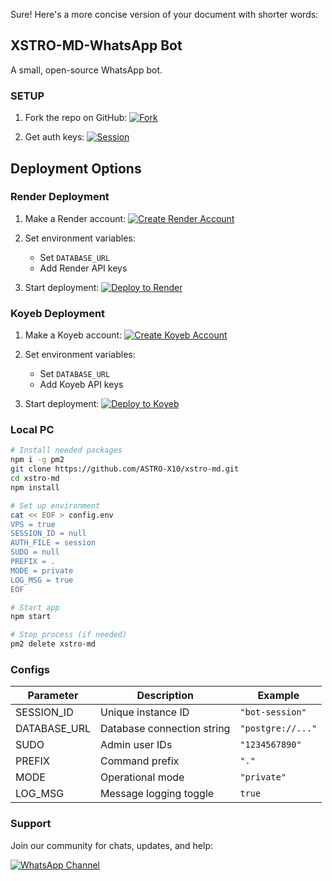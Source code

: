 Sure! Here's a more concise version of your document with shorter words:

## XSTRO-MD-WhatsApp Bot

A small, open-source WhatsApp bot.

### SETUP

1. Fork the repo on GitHub: [![Fork](https://img.shields.io/badge/FORK-black?style=for-the-badge&logo=github&logoColor=white)](https://github.com/ASTRO-X10/xstro-md/fork)

2. Get auth keys: [![Session](https://img.shields.io/badge/SESSION-100000?style=for-the-badge&logo=scan&logoColor=white&labelColor=black&color=black)](https://your-qr-endpoint)

## Deployment Options

### Render Deployment

1. Make a Render account: [![Create Render Account](https://img.shields.io/badge/CREATE-black?style=for-the-badge&logo=render&logoColor=white)](https://render.com)

2. Set environment variables:

   - Set `DATABASE_URL`
   - Add Render API keys

3. Start deployment: [![Deploy to Render](https://img.shields.io/badge/DEPLOY-black?style=for-the-badge&logo=render&logoColor=white)](https://render.com/deploy)

### Koyeb Deployment

1. Make a Koyeb account: [![Create Koyeb Account](https://img.shields.io/badge/CREATE-black?style=for-the-badge&logo=koyeb&logoColor=white)](https://koyeb.com)

2. Set environment variables:

   - Set `DATABASE_URL`
   - Add Koyeb API keys

3. Start deployment: [![Deploy to Koyeb](https://img.shields.io/badge/DEPLOY-black?style=for-the-badge&logo=koyeb&logoColor=white)](https://koyeb.com/deploy)

### Local PC

```bash
# Install needed packages
npm i -g pm2
git clone https://github.com/ASTRO-X10/xstro-md.git
cd xstro-md
npm install

# Set up environment
cat << EOF > config.env
VPS = true
SESSION_ID = null
AUTH_FILE = session
SUDO = null
PREFIX = .
MODE = private
LOG_MSG = true
EOF

# Start app
npm start

# Stop process (if needed)
pm2 delete xstro-md
```

### Configs

| Parameter    | Description                | Example           |
| ------------ | -------------------------- | ----------------- |
| SESSION_ID   | Unique instance ID         | `"bot-session"`   |
| DATABASE_URL | Database connection string | `"postgre://..."` |
| SUDO         | Admin user IDs             | `"1234567890"`    |
| PREFIX       | Command prefix             | `"."`             |
| MODE         | Operational mode           | `"private"`       |
| LOG_MSG      | Message logging toggle     | `true`            |

### Support

Join our community for chats, updates, and help:

[![WhatsApp Channel](https://img.shields.io/badge/WhatsApp%20Channel-white?style=for-the-badge&logo=whatsapp&logoColor=black)](https://whatsapp.com/channel/0029VasMxnC7Noa3nZk9QA3G)
